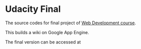 Udacity Final
=============

The source codes for final project of 
[Web Development course](https://www.udacity.com/course/cs253).

This builds a wiki on Google App Engine.

The final version can be accessed at 
